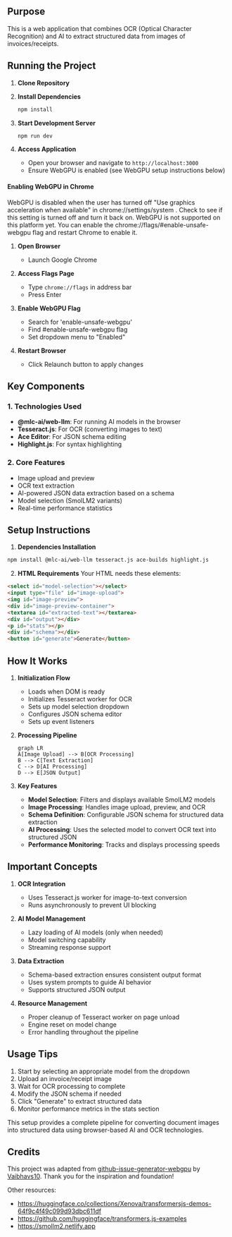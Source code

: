 ## Purpose
This is a web application that combines OCR (Optical Character Recognition) and AI to extract structured data from images of invoices/receipts.


## Running the Project

1. **Clone Repository**

2. **Install Dependencies**
   ```bash
   npm install
   ```

3. **Start Development Server**
   ```bash
   npm run dev
   ```

4. **Access Application**
   - Open your browser and navigate to `http://localhost:3000`
   - Ensure WebGPU is enabled (see WebGPU setup instructions below)




#### Enabling WebGPU in Chrome
WebGPU is disabled when the user has turned off "Use graphics acceleration when available" in chrome://settings/system . Check to see if this setting is turned off and turn it back on. WebGPU is not supported on this platform yet. You can enable the chrome://flags/#enable-unsafe-webgpu flag and restart Chrome to enable it.

1. **Open Browser**
   - Launch Google Chrome

2. **Access Flags Page**
   - Type `chrome://flags` in address bar
   - Press Enter

3. **Enable WebGPU Flag**
   - Search for 'enable-unsafe-webgpu'
   - Find #enable-unsafe-webgpu flag
   - Set dropdown menu to "Enabled"

4. **Restart Browser**
   - Click Relaunch button to apply changes



## Key Components

### 1. Technologies Used
- **@mlc-ai/web-llm**: For running AI models in the browser
- **Tesseract.js**: For OCR (converting images to text)
- **Ace Editor**: For JSON schema editing
- **Highlight.js**: For syntax highlighting

### 2. Core Features
- Image upload and preview
- OCR text extraction
- AI-powered JSON data extraction based on a schema
- Model selection (SmolLM2 variants)
- Real-time performance statistics

## Setup Instructions

1. **Dependencies Installation**
```bash
npm install @mlc-ai/web-llm tesseract.js ace-builds highlight.js
```

2. **HTML Requirements**
Your HTML needs these elements:
```html
<select id="model-selection"></select>
<input type="file" id="image-upload">
<img id="image-preview">
<div id="image-preview-container">
<textarea id="extracted-text"></textarea>
<div id="output"></div>
<p id="stats"></p>
<div id="schema"></div>
<button id="generate">Generate</button>
```

## How It Works

1. **Initialization Flow**
   - Loads when DOM is ready
   - Initializes Tesseract worker for OCR
   - Sets up model selection dropdown
   - Configures JSON schema editor
   - Sets up event listeners

2. **Processing Pipeline**
   ```mermaid
   graph LR
   A[Image Upload] --> B[OCR Processing]
   B --> C[Text Extraction]
   C --> D[AI Processing]
   D --> E[JSON Output]
   ```

3. **Key Features**
   - **Model Selection**: Filters and displays available SmolLM2 models
   - **Image Processing**: Handles image upload, preview, and OCR
   - **Schema Definition**: Configurable JSON schema for structured data extraction
   - **AI Processing**: Uses the selected model to convert OCR text into structured JSON
   - **Performance Monitoring**: Tracks and displays processing speeds

## Important Concepts

1. **OCR Integration**
   - Uses Tesseract.js worker for image-to-text conversion
   - Runs asynchronously to prevent UI blocking

2. **AI Model Management**
   - Lazy loading of AI models (only when needed)
   - Model switching capability
   - Streaming response support

3. **Data Extraction**
   - Schema-based extraction ensures consistent output format
   - Uses system prompts to guide AI behavior
   - Supports structured JSON output

4. **Resource Management**
   - Proper cleanup of Tesseract worker on page unload
   - Engine reset on model change
   - Error handling throughout the pipeline

## Usage Tips

1. Start by selecting an appropriate model from the dropdown
2. Upload an invoice/receipt image
3. Wait for OCR processing to complete
4. Modify the JSON schema if needed
5. Click "Generate" to extract structured data
6. Monitor performance metrics in the stats section

This setup provides a complete pipeline for converting document images into structured data using browser-based AI and OCR technologies.



## Credits

This project was adapted from [github-issue-generator-webgpu](https://github.com/Vaibhavs10/github-issue-generator-webgpu) by [Vaibhavs10](https://github.com/Vaibhavs10). Thank you for the inspiration and foundation!



Other resources:
- https://huggingface.co/collections/Xenova/transformersjs-demos-64f9c4f49c099d93dbc611df
- https://github.com/huggingface/transformers.js-examples
- https://smollm2.netlify.app